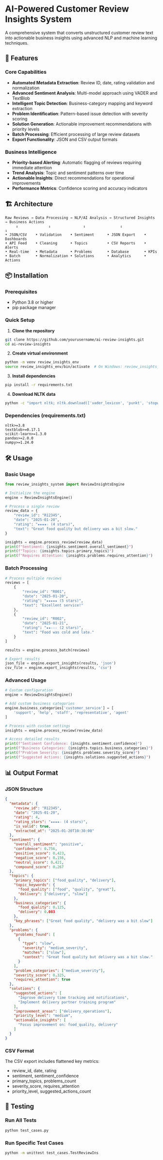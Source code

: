 # AI-Powered Customer Review Insights System

A comprehensive system that converts unstructured customer review text into actionable business insights using advanced NLP and machine learning techniques.

## 🚀 Features

### Core Capabilities
- **Automated Metadata Extraction**: Review ID, date, rating validation and normalization
- **Advanced Sentiment Analysis**: Multi-model approach using VADER and TextBlob
- **Intelligent Topic Detection**: Business-category mapping and keyword extraction  
- **Problem Identification**: Pattern-based issue detection with severity scoring
- **Solution Generation**: Actionable improvement recommendations with priority levels
- **Batch Processing**: Efficient processing of large review datasets
- **Export Functionality**: JSON and CSV output formats

### Business Intelligence
- **Priority-based Alerting**: Automatic flagging of reviews requiring immediate attention
- **Trend Analysis**: Topic and sentiment patterns over time
- **Actionable Insights**: Direct recommendations for operational improvements
- **Performance Metrics**: Confidence scoring and accuracy indicators

## 🏗️ Architecture

```
Raw Reviews → Data Processing → NLP/AI Analysis → Structured Insights → Business Actions
     ↓              ↓               ↓                ↓                  ↓
• JSON/CSV    • Validation    • Sentiment      • JSON Export    • Dashboards
• API Feed    • Cleaning      • Topics         • CSV Reports    • Alerts  
• Real-time   • Metadata      • Problems       • Database       • KPIs
• Batch       • Normalization • Solutions      • Analytics      • Actions
```

## 📦 Installation

### Prerequisites
- Python 3.8 or higher
- pip package manager

### Quick Setup

1. **Clone the repository**
```bash
git clone https://github.com/yourusername/ai-review-insights.git
cd ai-review-insights
```

2. **Create virtual environment**
```bash
python -m venv review_insights_env
source review_insights_env/bin/activate  # On Windows: review_insights_env\Scripts\activate
```

3. **Install dependencies**
```bash
pip install -r requirements.txt
```

4. **Download NLTK data**
```bash
python -c "import nltk; nltk.download(['vader_lexicon', 'punkt', 'stopwords'])"
```

### Dependencies (requirements.txt)
```
nltk>=3.8
textblob>=0.17.1
scikit-learn>=1.3.0
pandas>=2.0.0
numpy>=1.24.0
```

## 🛠️ Usage

### Basic Usage

```python
from review_insights_system import ReviewInsightsEngine

# Initialize the engine
engine = ReviewInsightsEngine()

# Process a single review
review_data = {
    "review_id": "R12345",
    "date": "2025-01-20",
    "rating": "★★★★☆ (4 stars)", 
    "text": "Great food quality but delivery was a bit slow."
}

insights = engine.process_review(review_data)
print(f"Sentiment: {insights.sentiment.overall_sentiment}")
print(f"Topics: {insights.topics.primary_topics}")
print(f"Requires Attention: {insights.problems.requires_attention}")
```

### Batch Processing

```python
# Process multiple reviews
reviews = [
    {
        "review_id": "R001",
        "date": "2025-01-20",
        "rating": "★★★★★ (5 stars)",
        "text": "Excellent service!"
    },
    {
        "review_id": "R002", 
        "date": "2025-01-21",
        "rating": "★★☆☆☆ (2 stars)",
        "text": "Food was cold and late."
    }
]

results = engine.process_batch(reviews)

# Export results
json_file = engine.export_insights(results, 'json')
csv_file = engine.export_insights(results, 'csv')
```

### Advanced Usage

```python
# Custom configuration
engine = ReviewInsightsEngine()

# Add custom business categories
engine.business_categories['customer_service'] = [
    'support', 'help', 'staff', 'representative', 'agent'
]

# Process with custom settings
insights = engine.process_review(review_data)

# Access detailed results
print(f"Sentiment Confidence: {insights.sentiment.confidence}")
print(f"Business Categories: {insights.topics.business_categories}")
print(f"Problem Severity: {insights.problems.severity_score}")
print(f"Suggested Actions: {insights.solutions.suggested_actions}")
```

## 📊 Output Format

### JSON Structure
```json
{
  "metadata": {
    "review_id": "R12345",
    "date": "2025-01-20", 
    "rating": 4,
    "rating_stars": "★★★★☆ (4 stars)",
    "is_valid": true,
    "extracted_at": "2025-01-20T10:30:00"
  },
  "sentiment": {
    "overall_sentiment": "positive",
    "confidence": 0.756,
    "positive_score": 0.423,
    "negative_score": 0.156,
    "neutral_score": 0.421,
    "compound_score": 0.267
  },
  "topics": {
    "primary_topics": ["food_quality", "delivery"],
    "topic_keywords": {
      "food_quality": ["food", "quality", "great"],
      "delivery": ["delivery", "slow"]
    },
    "business_categories": {
      "food_quality": 0.125,
      "delivery": 0.083
    },
    "key_phrases": ["Great food quality", "delivery was a bit slow"]
  },
  "problems": {
    "problems_found": [
      {
        "type": "slow",
        "severity": "medium_severity",
        "matches": ["slow"],
        "context": "Great food quality but delivery was a bit slow."
      }
    ],
    "problem_categories": ["medium_severity"],
    "severity_score": 0.325,
    "requires_attention": true
  },
  "solutions": {
    "suggested_actions": [
      "Improve delivery time tracking and notifications",
      "Implement delivery partner training program"
    ],
    "improvement_areas": ["delivery_operations"],
    "priority_level": "medium",
    "actionable_insights": [
      "Focus improvement on: food_quality, delivery"
    ]
  }
}
```

### CSV Format
The CSV export includes flattened key metrics:
- review_id, date, rating
- sentiment, sentiment_confidence  
- primary_topics, problems_count
- severity_score, requires_attention
- priority_level, suggested_actions_count

## 🧪 Testing

### Run All Tests
```bash
python test_cases.py
```

### Run Specific Test Cases
```bash
python -m unittest test_cases.TestReviewIns
